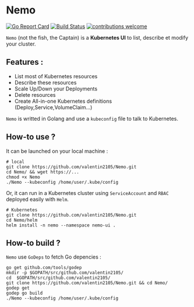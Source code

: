 # Nemo
[![Go Report Card](https://goreportcard.com/badge/github.com/valentin2105/Nemo)](https://goreportcard.com/report/github.com/valentin2105/Nemo)
[![Build Status](https://travis-ci.org/valentin2105/Nemo.svg?branch=master)](https://travis-ci.org/valentin2105/Nemo)
[![contributions welcome](https://img.shields.io/badge/contributions-welcome-brightgreen.svg?style=flat)](https://github.com/dwyl/esta/issues)

`Nemo` (not the fish, the Captain) is a **Kubernetes UI** to list, describe et modify your cluster.

## Features :
- List most of Kubernetes resources
- Describe these resources
- Scale Up/Down your Deployments
- Delete resources
- Create All-in-one Kubernetes definitions (Deploy,Service,VolumeClaim...)

`Nemo` is writted in Golang and use a `kubeconfig` file to talk to Kubernetes.

## How-to use ?
It can be launched on your local machine :

```
# local
git clone https://github.com/valentin2105/Nemo.git
cd Nemo/ && wget https://...
chmod +x Nemo
./Nemo --kubeconfig /home/user/.kube/config
```
Or, it can run in a Kubernetes cluster using `ServiceAccount` and `RBAC` deployed easily with `Helm`.

```
# Kubernetes
git clone https://github.com/valentin2105/Nemo.git
cd Nemo/helm
helm install -n nemo --namespace nemo-ui .
```


## How-to build ?
`Nemo` use `GoDeps` to fetch Go depencies :

```
go get github.com/tools/godep
mkdir -p $GOPATH/src/github.com/valentin2105/
cd  $GOPATH/src/github.com/valentin2105/
git clone https://github.com/valentin2105/Nemo.git && cd Nemo/
godep get
godep go build
./Nemo --kubeconfig /home/user/.kube/config
```
